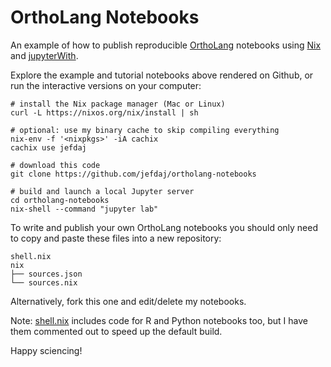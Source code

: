 OrthoLang Notebooks
===================

An example of how to publish reproducible [OrthoLang][ortholang] notebooks
using [Nix][nix] and [jupyterWith][jupyterwith].

Explore the example and tutorial notebooks above rendered on Github,
or run the interactive versions on your computer:

~~~{ .bash }
# install the Nix package manager (Mac or Linux)
curl -L https://nixos.org/nix/install | sh

# optional: use my binary cache to skip compiling everything
nix-env -f '<nixpkgs>' -iA cachix
cachix use jefdaj

# download this code
git clone https://github.com/jefdaj/ortholang-notebooks

# build and launch a local Jupyter server
cd ortholang-notebooks
nix-shell --command "jupyter lab"
~~~

To write and publish your own OrthoLang notebooks you should
only need to copy and paste these files into a new repository:

~~~
shell.nix
nix
├── sources.json
└── sources.nix
~~~

Alternatively, fork this one and edit/delete my notebooks.

Note: [shell.nix](./shell.nix) includes code for R and Python notebooks too,
but I have them commented out to speed up the default build.

Happy sciencing!

[jupyterwith]: https://github.com/tweag/jupyterWith
[nix]: https://nixos.org/nix
[ortholang]: https://ortholang.pmb.berkeley.edu
